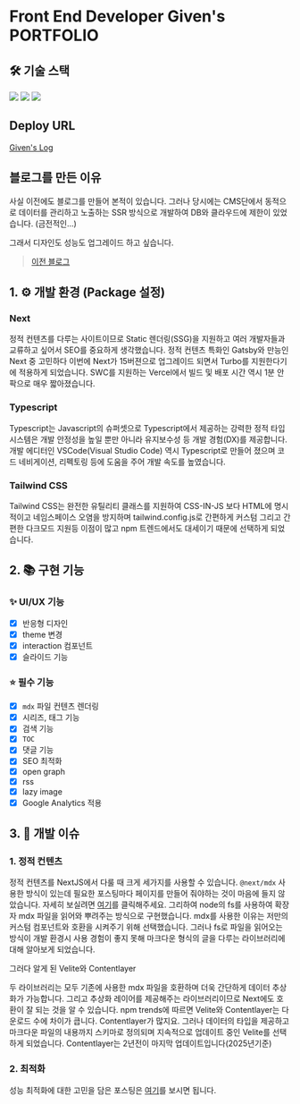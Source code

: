 # Front End Developer Given's PORTFOLIO

## 🛠️ 기술 스택

<img src="https://img.shields.io/badge/Next-000000?style=flat&logo=Next.js&logoColor=white"/>
<img src="https://img.shields.io/badge/Typescript-3178C6?style=flat&logo=typescript&logoColor=white"/>  
<img src="https://img.shields.io/badge/Tailwindcss-06B6D4?style=flat&logo=Tailwindcss&logoColor=white"/>

## Deploy URL

[Given's Log](https://blog.given-log.com)

## 블로그를 만든 이유

사실 이전에도 블로그를 만들어 본적이 있습니다. 그러나 당시에는 CMS단에서 동적으로 데이터를 관리하고 노출하는 SSR 방식으로 개발하여 DB와 클라우드에 제한이 있었습니다. (금전적인...)

그래서 디자인도 성능도 업그레이드 하고 싶습니다.

> [이전 블로그](https://given-log.vercel.app/)

## 1. ⚙️ 개발 환경 (Package 설정)

### Next

정적 컨텐츠를 다루는 사이트이므로 Static 렌더링(SSG)을 지원하고 여러 개발자들과 교류하고 싶어서 SEO를 중요하게 생각했습니다. 정적 컨텐츠 특화인 Gatsby와 만능인 Next 중 고민하다 이번에 Next가 15버젼으로 업그레이드 되면서 Turbo를 지원한다기에 적용하게 되었습니다. SWC를 지원하는 Vercel에서 빌드 및 배포 시간 역시 1분 안팍으로 매우 짧아졌습니다.

### Typescript

Typescript는 Javascript의 슈퍼셋으로 Typescript에서 제공하는 강력한 정적 타입 시스템은 개발 안정성을 높일 뿐만 아니라 유지보수성 등 개발 경험(DX)를 제공합니다. 개발 에디터인 VSCode(Visual Studio Code) 역시 Typescript로 만들어 졌으며 코드 네비게이션, 리펙토링 등에 도움을 주어 개발 속도를 높였습니다.

### Tailwind CSS

Tailwind CSS는 완전한 유틸리티 클래스를 지원하여 CSS-IN-JS 보다 HTML에 명시적이고 네임스페이스 오염을 방지하며 tailwind.config.js로 간편하게 커스텀 그리고 간편한 다크모드 지원등 이점이 많고 npm 트렌드에서도 대세이기 때문에 선택하게 되었습니다.

## 2. 📚 구현 기능

### ✨ UI/UX 기능

- [x] 반응형 디자인
- [x] theme 변경
- [x] interaction 컴포넌트
- [x] 슬라이드 기능

### ⭐️ 필수 기능

- [x] `mdx` 파일 컨텐츠 렌더링
- [x] 시리즈, 태그 기능
- [x] 검색 기능
- [x] `TOC`
- [x] 댓글 기능
- [x] SEO 최적화
- [x] open graph
- [x] rss
- [x] lazy image
- [x] Google Analytics 적용

## 3. 🌝 개발 이슈

### 1. 정적 컨텐츠

정적 컨텐츠를 NextJS에서 다룰 때 크게 세가지를 사용할 수 있습니다. `@next/mdx` 사용한 방식이 있는데 필요한 포스팅마다 페이지를 만들어 줘야하는 것이 마음에 들지 않았습니다. 자세히 보실려면 [여기](https://blog.given-log.com/post/dev/20241120-make-blog2#MDX-%EB%A0%8C%EB%8D%94%EB%A7%81-57)를 클릭해주세요. 그리하여 node의 fs를 사용하여 확장자 mdx 파일을 읽어와 뿌려주는 방식으로 구현했습니다. mdx를 사용한 이유는 저만의 커스텀 컴포넌트와 호환을 시켜주기 위해 선택했습니다. 그러나 fs로 파일을 읽어오는 방식이 개발 환경시 사용 경험이 좋지 못해 마크다운 형식의 글을 다루는 라이브러리에 대해 알아보게 되었습니다.

그러다 알게 된 Velite와 Contentlayer

두 라이브러리는 모두 기존에 사용한 mdx 파일을 호환하며 더욱 간단하게 데이터 추상화가 가능합니다. 그리고 추상화 레이어를 제공해주는 라이브러리이므로 Next에도 호환이 잘 되는 것을 알 수 있습니다.
npm trends에 따르면 Velite와 Contentlayer는 다운로드 수에 차이가 큽니다. Contentlayer가 많지요. 그러나 데이터의 타입을 제공하고 마크다운 파일의 내용까지 스키마로 정의되며 지속적으로 업데이트 중인 Velite를 선택하게 되었습니다. Contentlayer는 2년전이 마지막 업데이트입니다(2025년기준)

### 2. 최적화

성능 최적화에 대한 고민을 담은 포스팅은 [여기](https://blog.given-log.com/post/dev/20241128-make-blog3)를 보시면 됩니다.
